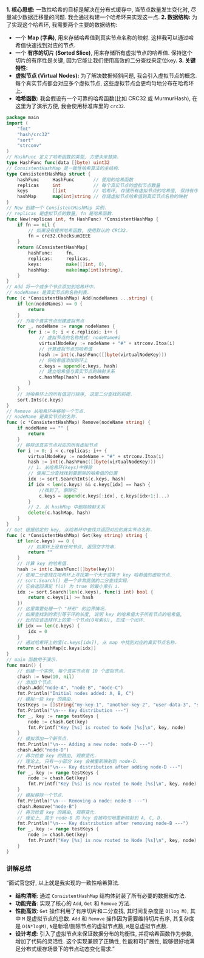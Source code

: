 **1. 核心思想:**
一致性哈希的目标是解决在分布式缓存中, 当节点数量发生变化时, 尽量减少数据迁移量的问题. 我会通过构建一个哈希环来实现这一点.
**2. 数据结构:**
为了实现这个哈希环, 我需要两个主要的数据结构:
  * 一个 **Map (字典)**, 用来存储哈希值到真实节点名称的映射. 这样我可以通过哈希值快速找到对应的节点.
  * 一个 **有序的切片 (Sorted Slice)**, 用来存储所有虚拟节点的哈希值. 保持这个切片的有序性是关键, 因为它能让我们使用高效的二分查找来定位key.
**3. 关键特性:**
  * **虚拟节点 (Virtual Nodes):** 为了解决数据倾斜问题, 我会引入虚拟节点的概念. 每个真实节点都会对应多个虚拟节点, 这些虚拟节点会更均匀地分布在哈希环上.
  * **哈希函数:** 我会假设有一个可靠的哈希函数(比如 CRC32 或 MurmurHash), 在这里为了演示方便, 我会使用标准库里的 `crc32`.
```go
package main
import (
	"fmt"
	"hash/crc32"
	"sort"
	"strconv"
)
// HashFunc 定义了哈希函数的类型, 方便未来替换.
type HashFunc func(data []byte) uint32
// ConsistentHashMap 是一致性哈希算法的主结构.
type ConsistentHashMap struct {
	hashFunc     HashFunc       // 使用的哈希函数
	replicas     int            // 每个真实节点的虚拟节点数量
	keys         []int          // 哈希环, 存储所有虚拟节点的哈希值, 保持有序
	hashMap      map[int]string // 存储虚拟节点哈希值到真实节点名称的映射
}
// New 创建一个 ConsistentHashMap 实例.
// replicas 是虚拟节点的数量, fn 是哈希函数.
func New(replicas int, fn HashFunc) *ConsistentHashMap {
	if fn == nil {
		// 如果没有提供哈希函数, 使用默认的 CRC32.
		fn = crc32.ChecksumIEEE
	}
	return &ConsistentHashMap{
		hashFunc:     fn,
		replicas:     replicas,
		keys:         make([]int, 0),
		hashMap:      make(map[int]string),
	}
}
// Add 将一个或多个节点添加到哈希环中.
// nodeNames 是真实节点的名称列表.
func (c *ConsistentHashMap) Add(nodeNames ...string) {
	if len(nodeNames) == 0 {
		return
	}
	// 为每个真实节点创建虚拟节点
	for _, nodeName := range nodeNames {
		for i := 0; i < c.replicas; i++ {
			// 虚拟节点的名称格式: nodeName#i
			virtualNodeKey := nodeName + "#" + strconv.Itoa(i)
			// 计算虚拟节点的哈希值
			hash := int(c.hashFunc([]byte(virtualNodeKey)))
			// 将哈希值添加到环上
			c.keys = append(c.keys, hash)
			// 建立哈希值与真实节点的映射关系
			c.hashMap[hash] = nodeName
		}
	}
	// 对哈希环上的所有值进行排序, 这是二分查找的前提.
	sort.Ints(c.keys)
}
// Remove 从哈希环中移除一个节点.
// nodeName 是真实节点的名称.
func (c *ConsistentHashMap) Remove(nodeName string) {
    if nodeName == "" {
        return
    }
    // 移除该真实节点对应的所有虚拟节点
    for i := 0; i < c.replicas; i++ {
        virtualNodeKey := nodeName + "#" + strconv.Itoa(i)
        hash := int(c.hashFunc([]byte(virtualNodeKey)))
        // 1. 从哈希环(keys)中移除
        // 使用二分查找找到要删除的哈希值的位置
        idx := sort.SearchInts(c.keys, hash)
        if idx < len(c.keys) && c.keys[idx] == hash {
            //找到了, 删除它
            c.keys = append(c.keys[:idx], c.keys[idx+1:]...)
        }
        // 2. 从 hashMap 中删除映射关系
        delete(c.hashMap, hash)
    }
}
// Get 根据给定的 key, 从哈希环中查找并返回对应的真实节点名称.
func (c *ConsistentHashMap) Get(key string) string {
	if len(c.keys) == 0 {
		// 如果环上没有任何节点, 返回空字符串.
		return ""
	}
	// 计算 key 的哈希值.
	hash := int(c.hashFunc([]byte(key)))
	// 使用二分查找在哈希环上寻找第一个大于或等于 key 哈希值的虚拟节点.
	// sort.Search() 是一个非常高效的二分查找实现.
	// 它会返回满足 f(i) 为 true 的最小索引 i.
	idx := sort.Search(len(c.keys), func(i int) bool {
		return c.keys[i] >= hash
	})
	// 这里需要处理一个 "环形" 的边界情况.
	// 如果查找到的索引等于环的长度, 说明 key 的哈希值大于所有节点的哈希值,
	// 此时应该选择环上的第一个节点(0号索引), 形成一个闭环.
	if idx == len(c.keys) {
		idx = 0
	}
	// 通过哈希环上的值(c.keys[idx]), 从 map 中找到对应的真实节点名称.
	return c.hashMap[c.keys[idx]]
}
// main 函数用于演示.
func main() {
	// 创建一个实例, 每个真实节点有 10 个虚拟节点.
	chash := New(10, nil)
	// 添加3个节点.
	chash.Add("node-A", "node-B", "node-C")
	fmt.Println("Initial nodes added: A, B, C")
	// 模拟一些 key 的路由.
	testKeys := []string{"my-key-1", "another-key-2", "user-data-3", "session-id-4"}
	fmt.Println("\n--- Key distribution ---")
	for _, key := range testKeys {
		node := chash.Get(key)
		fmt.Printf("Key [%s] is routed to Node [%s]\n", key, node)
	}
	// 模拟添加一个新节点.
	fmt.Println("\n--- Adding a new node: node-D ---")
	chash.Add("node-D")
	// 再次检查 key 的路由, 观察变化.
	// 理论上, 只有一小部分 key 会被重新映射到 node-D.
	fmt.Println("\n--- Key distribution after adding node-D ---")
	for _, key := range testKeys {
		node := chash.Get(key)
		fmt.Printf("Key [%s] is now routed to Node [%s]\n", key, node)
	}
    // 模拟移除一个节点.
    fmt.Println("\n--- Removing a node: node-B ---")
    chash.Remove("node-B")
    // 再次检查 key 的路由, 观察变化.
    // 理论上, 属于 node-B 的 key 会被均匀地重新映射到 A, C, D.
    fmt.Println("\n--- Key distribution after removing node-B ---")
	for _, key := range testKeys {
		node := chash.Get(key)
		fmt.Printf("Key [%s] is now routed to Node [%s]\n", key, node)
	}
}
```
### 讲解总结
“面试官您好, 以上就是我实现的一致性哈希算法.
  * **结构清晰**: 通过 `ConsistentHashMap` 结构体封装了所有必要的数据和方法.
  * **功能完备**: 实现了核心的 `Add`, `Get` 和 `Remove` 方法.
  * **性能高效**: `Get` 操作利用了有序切片和二分查找, 其时间复杂度是 `O(log M)`, 其中 `M` 是虚拟节点的总数. `Add` 和 `Remove` 操作因为需要维持切片有序, 其复杂度是 `O(N*logM)`, `N`是新增/删除节点的虚拟节点数, `M`是总虚拟节点数.
  * **设计考虑**: 引入了虚拟节点来保证数据分布的均衡性, 并将哈希函数作为参数, 增加了代码的灵活性.
这个实现兼顾了正确性, 性能和可扩展性, 能够很好地满足分布式缓存场景下的节点动态变化需求.”